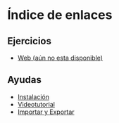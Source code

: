 # Índice de enlaces
## Ejercicios
* [Web (aún no esta disponible) ]()

## Ayudas
* [Instalación](https://www.hostinger.es/tutoriales/tutorial-joomla-principiantes?authuser=0)
* [Videotutorial](https://www.youtube.com/watch?v=rbKBTb8a8IA)
* [Importar y Exportar](https://www.youtube.com/watch?v=x26cOJYRsi8)

